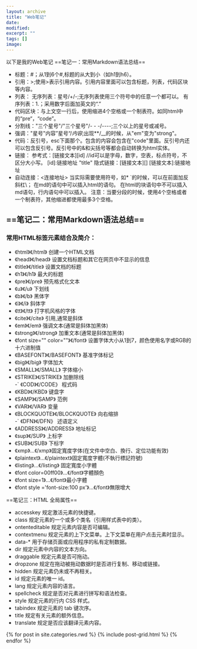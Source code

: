 ```yaml
---
layout: archive
title: "Web笔记"
date: 
modified:
excerpt: ""
tags: []
image: 
---
```

以下是我的Web笔记
==笔记一：常用Markdown语法总结==
- 标题：#；从1到6个#,标题的从大到小（如h1到h6）。
- 引用：>;使用>表示引用内容。引用内容里面可以包含标题，列表，代码区块等内容。
- 列表：
无序列表：星号/+/-;无序列表使用三个符号中的任意一个都可以。
有序列表：1.；采用数字后面加英文的“.”
- 代码区块：与上文空一行后，使用缩进4个空格或一个制表符。如同html中的“pre“，“code”。
- 分割线："三个星号"/"三个星号"/- - -/----;三个以上的星号或减号。
- 强调："星号"内容”星号“/_内容_;出现**/__的时候，从"em"变为"strong"。
- 代码：反引号，esc下面那个。包含的内容会包含在"code"里面。反引号内还可以包含反引号。反引号中的&和尖括号等都会自动转换为html实体。
- 链接：
参考式：[链接文本][id]   //id可以是字母，数字，空表，标点符号，不区分大小写。
[id]:链接地址 "title"
隐式链接：[链接文本][]
[链接文本]:链接地址
- 自动连接：<连接地址>
当实际需要使用符号，如* `的时候，可以在前面加反斜杠\；
在md的语句中可以插入html的语句。
在html的块语句中不可以插入md语句，行内语句中可以插入。
注意：当要分段的时候，使用4个空格或者一个制表符，其他缩进都使用最多3个空格。
   
## ==笔记二：常用Markdown语法总结==
### 常用HTML标签元素结合及简介：
- 《html》《/html》 创建一个HTML文档
- 《head》《/head》 设置文档标题和其它在网页中不显示的信息
- 《title》《/title》 设置文档的标题
- 《h1》《/h1》 最大的标题
- 《pre》《/pre》 预先格式化文本
- 《u》《/u》 下划线
- 《b》《/b》 黑体字
- 《i》《/i》 斜体字
- 《tt》《/tt》 打字机风格的字体
- 《cite》《/cite》 引用,通常是斜体
- 《em》《/em》 强调文本(通常是斜体加黑体)
- 《strong》《/strong》 加重文本(通常是斜体加黑体)
- 《font size="" color=""》《/font》 设置字体大小从1到7，颜色使用名字或RGB的十六进制值
- 《BASEFONT》《/BASEFONT》 基准字体标记
- 《big》《/big》 字体加大
- 《SMALL》《/SMALL》 字体缩小
- 《STRIKE》《/STRIKE》 加删除线</br>-` 《COD》《/CODE》 程式码
- 《KBD》《/KBD》 键盘字
- 《SAMP》《/SAMP》 范例
- 《VAR》《/VAR》 变量
- 《BLOCKQUOTE》《/BLOCKQUOTE》 向右缩排</br>-` 《DFN》《/DFN》 述语定义
- 《ADDRESS》《/ADDRESS》 地址标记
- 《sup》《/SUP》 上标字
- 《SUB》《/SUB》 下标字
- 《xmp》...《/xmp》固定寬度字体(在文件中空白、換行、定位功能有效)
- 《plaintext》...《/plaintext》固定寬度字體(不執行標記符號)
- 《listing》...《/listing》 固定寬度小字體
- 《font color=00ff00》...《/font》字體顏色
- 《font size=1》...《/font》最小字體
- 《font style ='font-size:100 px'》...《/font》無限增大

==笔记三：HTML 全局属性==
- accesskey	规定激活元素的快捷键。
- class	规定元素的一个或多个类名（引用样式表中的类）。
- ontenteditable	规定元素内容是否可编辑。
- contextmenu	规定元素的上下文菜单。上下文菜单在用户点击元素时显示。
- data-*	用于存储页面或应用程序的私有定制数据。
- dir	规定元素中内容的文本方向。
- draggable	规定元素是否可拖动。
- dropzone	规定在拖动被拖动数据时是否进行复制、移动或链接。
- hidden	规定元素仍未或不再相关。
- id	规定元素的唯一 id。
- lang	规定元素内容的语言。
- spellcheck	规定是否对元素进行拼写和语法检查。
- style	规定元素的行内 CSS 样式。
- tabindex	规定元素的 tab 键次序。
- title	规定有关元素的额外信息。
- translate	规定是否应该翻译元素内容。

<div class="tiles">
{% for post in site.categories.rwd %}
  {% include post-grid.html %}
{% endfor %}
</div><!-- /.tiles 把所有categories 有 rwd 的列出来-->
